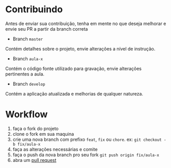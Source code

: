 # Contribuindo

Antes de enviar sua contribuição, tenha em mente no que deseja melhorar e envie seu PR a partir da branch correta 

- Branch `master`

Contém detalhes sobre o projeto, envie alterações a nível de instrução.

- Branch `aula-x`

Contém o código fonte utilizado para gravação, envie alterações pertinentes a aula.

- Branch `develop`

Contém a aplicação atualizada e melhorias de qualquer natureza.

# Workflow

1. faça o fork do projeto
2. clone o fork em sua maquina
3. crie uma nova branch com prefixo `feat`, `fix` ou `chore`. ex: `git checkout -b fix/aula-x`
4. faça as alterações necessárias e comite
5. faça o push da nova branch pro seu fork `git push origin fix/aula-x`
6. abra um [pull request](https://github.com/stewwan/super-store/pulls)